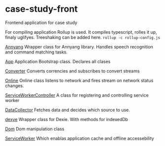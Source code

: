 # case-study-front
Frontend application for case study


For compiling application Rollup is used. It compiles typescript, rolles it up, finaly uglifyes. Treeshaking can be added here. 
`rollup -c rollup-config.js`
 
[Annyang](https://github.com/DatoJanez/case-study-front/master/src/annyang.ts)
Wrapper class for Annyang library. Handles speech recognition and command matching tasks.

[App](https://github.com/DatoJanez/case-study-front/master/src/app.ts)
Application Bootstrap class. Declares all clases

[Converter](https://github.com/DatoJanez/case-study-front/master/src/converter.ts)
Converts correncies and subscribes to convert streams

[Online](https://github.com/DatoJanez/case-study-front/master/src/online.ts)
Online class listens to network and fires stream on network status changes.

[ServiceWorkerController](https://github.com/DatoJanez/case-study-front/master/src/service-worker-controller.ts)
A class for registering and controlling service worker

[DataCollector](https://github.com/DatoJanez/case-study-front/master/src/data-collector.ts)
Fetches data and decides which source to use.

[dexye](https://github.com/DatoJanez/case-study-front/master/src/dexye.ts)
Wrapper class for Dexie. With methods for indexedDb

[Dom](https://github.com/DatoJanez/case-study-front/master/src/dom.ts)
Dom manipulation class

[ServiceWorker](https://github.com/DatoJanez/case-study-front/master/sw/data-synchroniser.service.js)
Which enablas application cache and offline accessebility
